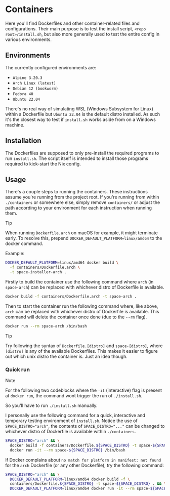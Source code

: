 # Containers

Here you'll find Dockerfiles and other container-related files and configurations.
Their main purpose is to test the install script, `<repo root>/install.sh`, but
also more generally used to test the entire config in various environments.

## Environments

The currently configured environments are:

- `Alpine 3.20.3`
- `Arch Linux (latest)`
- `Debian 12 (bookworm)`
- `Fedora 40`
- `Ubuntu 22.04`

There's no real way of simulating WSL (Windows Subsystem for Linux) within a Dockerfile
but `Ubuntu 22.04` is the default distro installed. As such it's the closest way
to test if `install.sh` works aside from on a Windows machine.

## Installation

The Dockerfiles are supposed to only pre-install the required programs to run `install.sh`.
The script itself is intended to install those programs required to kick-start
the Nix config.

## Usage

There's a couple steps to running the containers. These instructions assume you're
running from the project root. If you're running from within `./containers` or somewhere
else, simply remove `containers/` or adjust the path according to your environment
for each instruction when running them.

> [!TIP]
> When running `Dockerfile.arch` on macOS for example, it might terminate early.
> To resolve this, prepend `DOCKER_DEFAULT_PLATFORM=linux/amd64` to the docker command.
>
> Example:
>
> ```bash
> DOCKER_DEFAULT_PLATFORM=linux/amd64 docker build \
>   -f containers/Dockerfile.arch \
>   -t space-installer-arch .
> ```

Firstly to build the container use the following command where `arch` (in `space-arch`)
can be replaced with whichever distro of Dockerfile is available.

```bash
docker build -f containers/Dockerfile.arch -t space-arch .
```

Then to start the container run the following command where, like above, `arch`
can be replaced with whichever distro of Dockerfile is available. This command will
delete the container once done (due to the `--rm` flag).

```bash
docker run --rm space-arch /bin/bash
```

> [!TIP]
> Try following the syntax of `Dockerfile.[distro]` and `space-[distro]`, where `[distro]`
> is any of the available Dockerfiles. This makes it easier to figure out which unix
> distro the container is. Just an idea though.

### Quick run

> [!NOTE]
> For the following two codeblocks where the `-it` (interactive) flag is present
> at `docker run`, the command wont trigger the run of `./install.sh`.
>
> So you'll have to run `./install.sh` manually.

I personally use the following command for a quick, interactive and temporary testing
environment of `install.sh`. Notice the use of `SPACE_DISTRO="arch"`, the contents
of `SPACE_DISTRO="..."` can be changed to whichever distro of Dockerfile is available
within `./containers`.

```bash
SPACE_DISTRO="arch" && \
  docker build -f containers/Dockerfile.${SPACE_DISTRO} -t space-${SPACE_DISTRO} . && \
  docker run -it --rm space-${SPACE_DISTRO} /bin/bash
```

If Docker complains about `no match for platform in manifest: not found` for the
`arch` Dockerfile (or any other Dockerfile), try the following command:

```bash
SPACE_DISTRO="arch" && \
  DOCKER_DEFAULT_PLATFORM=linux/amd64 docker build -f \
  containers/Dockerfile.${SPACE_DISTRO} -t space-${SPACE_DISTRO} . && \
  DOCKER_DEFAULT_PLATFORM=linux/amd64 docker run -it --rm space-${SPACE_DISTRO} /bin/bash
```
